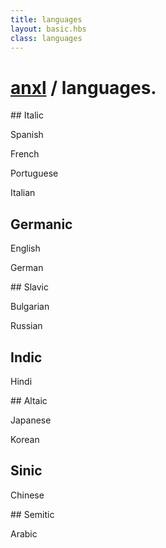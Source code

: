 ```yaml
---
title: languages
layout: basic.hbs
class: languages
---
```


# [anxl](me.html) / languages.

## Italic

Spanish

<div class="progressbar">
  <div id="spanish"></div>
</div>

French

<div class="progressbar">
  <div id="french"></div>
</div>

Portuguese

<div class="progressbar">
  <div id="portuguese"></div>
</div>

Italian

<div class="progressbar">
  <div id="italian"></div>
</div>

## Germanic

English

<div class="progressbar">
  <div id="english"></div>
</div>

German

<div class="progressbar">
  <div id="german"></div>
</div>

## Slavic

Bulgarian

<div class="progressbar">
  <div id="bulgarian"></div>
</div>

Russian

<div class="progressbar">
  <div id="russian"></div>
</div>

## Indic

Hindi

<div class="progressbar">
  <div id="hindi"></div>
</div>

## Altaic

Japanese

<div class="progressbar">
  <div id="japanese"></div>
</div>

Korean

<div class="progressbar">
  <div id="korean"></div>
</div>

Sinic
---

Chinese

<div class="progressbar">
  <div id="chinese"></div>
</div>

## Semitic

Arabic

<div class="progressbar">
  <div id="arabic"></div>
</div>
